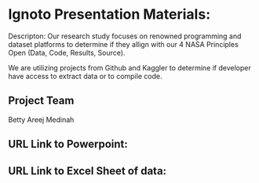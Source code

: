 # Ignoto Presentation Materials: 

Descripton: 
Our research study focuses on renowned programming and dataset platforms to determine if they allign with our 4 NASA Principles Open (Data, Code, Results, Source). 

We are utilizing projects from Github and Kaggler to determine if developer have access to extract data or to compile code. 

## Project Team 
Betty 
Areej 
Medinah 


## URL Link to Powerpoint: 

## URL Link to Excel Sheet of data: 

